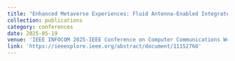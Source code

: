 ```yaml
---
title: "Enhanced Metaverse Experiences: Fluid Antenna-Enabled Integrated Sensing, Computing, and Semantic Communication"
collection: publications
category: conferences
date: 2025-05-19
venue: 'IEEE INFOCOM 2025-IEEE Conference on Computer Communications Workshops (INFOCOM WKSHPS)'
link: 'https://ieeexplore.ieee.org/abstract/document/11152768'
---
```

